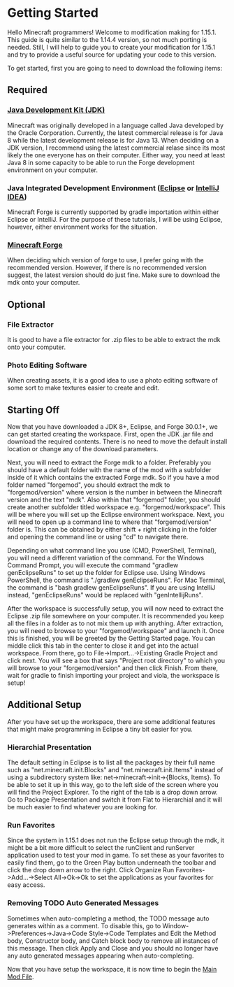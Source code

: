 # Getting Started

Hello Minecraft programmers! Welcome to modification making for 1.15.1. This guide is quite similar to the 1.14.4 version, so not much porting is needed. Still, I will help to guide you to create your modification for 1.15.1 and try to provide a useful source for updating your code to this version.

To get started, first you are going to need to download the following items:

## Required

### [Java Development Kit (JDK)](https://www.oracle.com/technetwork/java/javase/downloads/index.html)

Minecraft was originally developed in a language called Java developed by the Oracle Corporation. Currently, the latest commercial release is for Java 8 while the latest development release is for Java 13. When deciding on a JDK version, I recommend using the latest commercial relase since its most likely the one everyone has on their computer. Either way, you need at least Java 8 in some capacity to be able to run the Forge development environment on your computer.

### Java Integrated Development Environment ([Eclipse](https://www.eclipse.org/downloads/packages/release/2019-03/r/eclipse-ide-enterprise-java-developers) or [IntelliJ IDEA](https://www.jetbrains.com/idea/download/))

Minecraft Forge is currently supported by gradle importation within either Eclipse or IntelliJ. For the purpose of these tutorials, I will be using Eclipse, however, either environment works for the situation.

### [Minecraft Forge](https://files.minecraftforge.net/maven/net/minecraftforge/forge/index_1.15.1.html)

When deciding which version of forge to use, I prefer going with the recommended version. However, if there is no recommended version suggest, the latest version should do just fine. Make sure to download the mdk onto your computer.

## Optional

### File Extractor

It is good to have a file extractor for .zip files to be able to extract the mdk onto your computer.

### Photo Editing Software

When creating assets, it is a good idea to use a photo editing software of some sort to make textures easier to create and edit.

## Starting Off

Now that you have downloaded a JDK 8+, Eclipse, and Forge 30.0.1+, we can get started creating the workspace. First, open the JDK .jar file and download the required contents. There is no need to move the default install location or change any of the download parameters. 

Next, you will need to extract the Forge mdk to a folder. Preferably you should have a default folder with the name of the mod with a subfolder inside of it which contains the extracted Forge mdk. So if you have a mod folder named "forgemod", you should extract the mdk to "forgemod/version" where version is the number in between the Minecraft version and the text "mdk". Also within that "forgemod" folder, you should create another subfolder titled workspace e.g. "forgemod/workspace". This will be where you will set up the Eclipse environment workspace. Next, you will need to open up a command line to where that "forgemod/version" folder is. This can be obtained by either shift + right clicking in the folder and opening the command line or using "cd" to navigate there.

Depending on what command line you use (CMD, PowerShell, Terminal), you will need a different variation of the command. For the Windows Command Prompt, you will execute the command "gradlew genEclipseRuns" to set up the folder for Eclipse use. Using Windows PowerShell, the command is "./gradlew genEclipseRuns". For Mac Terminal, the command is "bash gradlew genEclipseRuns". If you are using IntelliJ instead, "genEclipseRuns" would be replaced with "genIntellijRuns".

After the workspace is successfully setup, you will now need to extract the Eclipse .zip file somewhere on your computer. It is recommended you keep all the files in a folder as to not mix them up with anything. After extraction, you will need to browse to your "forgemod/workspace" and launch it. Once this is finished, you will be greeted by the Getting Started page. You can middle click this tab in the center to close it and get into the actual workspace. From there, go to File->Import...->Existing Gradle Project and click next. You will see a box that says "Project root directory" to which you will browse to your "forgemod/version" and then click Finish. From there, wait for gradle to finish importing your project and viola, the workspace is setup!

## Additional Setup

After you have set up the workspace, there are some additional features that might make programming in Eclipse a tiny bit easier for you.

### Hierarchial Presentation

The default setting in Eclipse is to list all the packages by their full name such as "net.minecraft.init.Blocks" and "net.minecraft.init.Items" instead of using a subdirectory system like: net->minecraft->init->{Blocks, Items}. To be able to set it up in this way, go to the left side of the screen where you will find the Project Explorer. To the right of the tab is a drop down arrow. Go to Package Presentation and switch it from Flat to Hierarchial and it will be much easier to find whatever you are looking for.

### Run Favorites

Since the system in 1.15.1 does not run the Eclipse setup through the mdk, it might be a bit more difficult to select the runClient and runServer application used to test your mod in game. To set these as your favorites to easily find them, go to the Green Play button underneath the toolbar and click the drop down arrow to the right. Click Organize Run Favorites->Add...->Select All->Ok->Ok to set the applications as your favorites for easy access.

### Removing TODO Auto Generated Messages

Sometimes when auto-completing a method, the TODO message auto generates within as a comment. To disable this, go to Window->Preferences->Java->Code Style->Code Templates and Edit the Method body, Constructor body, and Catch block body to remove all instances of this message. Then click Apply and Close and you should no longer have any auto generated messages appearing when auto-completing.

Now that you have setup the workspace, it is now time to begin the [Main Mod File](https://championash5357.github.io/ChampionAsh5357/tutorial/minecraft/1.15.1/main_file).
